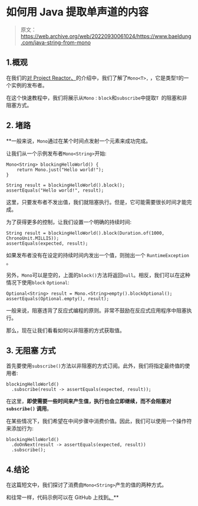 # 如何用 Java 提取单声道的内容

> 原文：<https://web.archive.org/web/20220930061024/https://www.baeldung.com/java-string-from-mono>

## 1.概观

在我们的[对 Project Reactor、](/web/20220723143545/https://www.baeldung.com/reactor-core)的介绍中，我们了解了`Mono<T>,` ，它是类型`T`的一个实例的发布者。

在这个快速教程中，我们将展示从`Mono` : `block`和`subscribe`中提取`T `的阻塞和非阻塞方式。

## 2. ****堵路****

 **一般来说，`Mono`通过在某个时间点发射一个元素来成功完成。

让我们从一个示例发布者`Mono<String>`开始:

```
Mono<String> blockingHelloWorld() {
    return Mono.just("Hello world!");
}

String result = blockingHelloWorld().block();
assertEquals("Hello world!", result);
```

这里，只要发布者不发出值，我们就阻塞执行。但是，它可能需要很长时间才能完成。

为了获得更多的控制，让我们设置一个明确的持续时间:

```
String result = blockingHelloWorld().block(Duration.of(1000, ChronoUnit.MILLIS));
assertEquals(expected, result);
```

如果发布者没有在设定的持续时间内发出一个值，则抛出一个 `RuntimeException` 。

另外，`Mono`可以是空的，上面的`block()`方法将返回`null`。相反，我们可以在这种情况下使用`block` `Optional`:

```
Optional<String> result = Mono.<String>empty().blockOptional();
assertEquals(Optional.empty(), result);
```

一般来说，阻塞违背了反应式编程的原则。非常不鼓励在反应式应用程序中阻塞执行。

那么，现在让我们看看如何以非阻塞的方式获取值。

## 3. **无阻塞** **方式**

首先要使用`subscribe()`方法以非阻塞的方式订阅。此外，我们将指定最终值的使用者:

```
blockingHelloWorld()
  .subscribe(result -> assertEquals(expected, result));
```

在这里，**即使需要一些时间来产生值，执行也会立即继续，而不会阻塞对`subscribe()` 调用**。

在某些情况下，我们希望在中间步骤中消费价值。因此，我们可以使用一个操作符来添加行为:

```
blockingHelloWorld()
  .doOnNext(result -> assertEquals(expected, result))
  .subscribe();
```

## 4.结论

在这篇短文中，我们探讨了消费由`Mono<String>`产生的值的两种方式。

和往常一样，代码示例可以在 GitHub 上找到[。](https://web.archive.org/web/20220723143545/https://github.com/eugenp/tutorials/tree/master/reactor-core)**